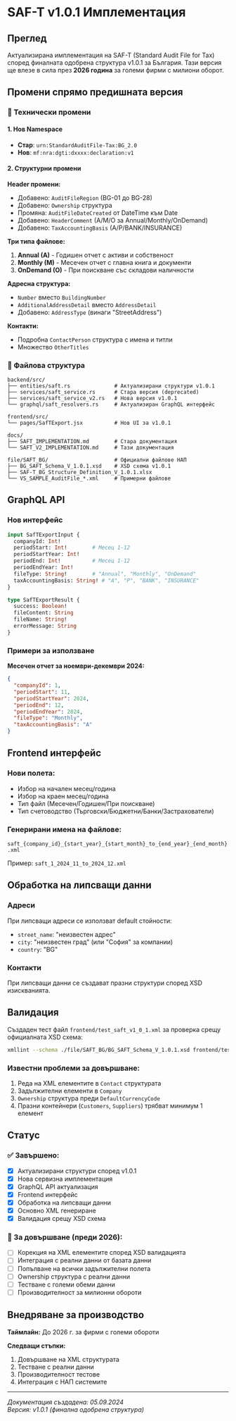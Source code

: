 # SAF-T v1.0.1 Имплементация

## Преглед

Актуализирана имплементация на SAF-T (Standard Audit File for Tax) според финалната одобрена структура v1.0.1 за България. Тази версия ще влезе в сила през **2026 година** за големи фирми с милиони оборот.

## Промени спрямо предишната версия

### 🔧 Технически промени

#### 1. Нов Namespace
- **Стар**: `urn:StandardAuditFile-Tax:BG_2.0`
- **Нов**: `mf:nra:dgti:dxxxx:declaration:v1`

#### 2. Структурни промени

**Header промени:**
- Добавено: `AuditFileRegion` (BG-01 до BG-28)
- Добавено: `Ownership` структура
- Промяна: `AuditFileDateCreated` от DateTime към Date
- Добавено: `HeaderComment` (A/M/O за Annual/Monthly/OnDemand)
- Добавено: `TaxAccountingBasis` (A/P/BANK/INSURANCE)

**Три типа файлове:**
1. **Annual (A)** - Годишен отчет с активи и собственост
2. **Monthly (M)** - Месечен отчет с главна книга и документи  
3. **OnDemand (O)** - При поискване със складови наличности

**Адресна структура:**
- `Number` вместо `BuildingNumber`
- `AdditionalAddressDetail` вместо `AddressDetail`
- Добавено: `AddressType` (винаги "StreetAddress")

**Контакти:**
- Подробна `ContactPerson` структура с имена и титли
- Множество `OtherTitles`

### 📁 Файлова структура

```
backend/src/
├── entities/saft.rs              # Актуализирани структури v1.0.1
├── services/saft_service.rs      # Стара версия (deprecated)
├── services/saft_service_v2.rs   # Нова версия v1.0.1
└── graphql/saft_resolvers.rs     # Актуализиран GraphQL интерфейс

frontend/src/
└── pages/SafTExport.jsx          # Нов UI за v1.0.1

docs/
├── SAFT_IMPLEMENTATION.md        # Стара документация
└── SAFT_V2_IMPLEMENTATION.md     # Тази документация

file/SAFT_BG/                     # Официални файлове НАП
├── BG_SAFT_Schema_V_1.0.1.xsd    # XSD схема v1.0.1
├── SAF-T_BG_Structure_Definition_V_1.0.1.xlsx
└── VS_SAMPLE_AuditFile_*.xml     # Примерни файлове
```

## GraphQL API

### Нов интерфейс

```graphql
input SafTExportInput {
  companyId: Int!
  periodStart: Int!        # Месец 1-12
  periodStartYear: Int!
  periodEnd: Int!          # Месец 1-12  
  periodEndYear: Int!
  fileType: String!        # "Annual", "Monthly", "OnDemand"
  taxAccountingBasis: String! # "A", "P", "BANK", "INSURANCE"
}

type SafTExportResult {
  success: Boolean!
  fileContent: String
  fileName: String!
  errorMessage: String
}
```

### Примери за използване

**Месечен отчет за ноември-декември 2024:**
```json
{
  "companyId": 1,
  "periodStart": 11,
  "periodStartYear": 2024,
  "periodEnd": 12,
  "periodEndYear": 2024,
  "fileType": "Monthly",
  "taxAccountingBasis": "A"
}
```

## Frontend интерфейс

### Нови полета:
- Избор на начален месец/година
- Избор на краен месец/година  
- Тип файл (Месечен/Годишен/При поискване)
- Тип счетоводство (Търговски/Бюджетни/Банки/Застрахователи)

### Генерирани имена на файлове:
`saft_{company_id}_{start_year}_{start_month}_to_{end_year}_{end_month}.xml`

Пример: `saft_1_2024_11_to_2024_12.xml`

## Обработка на липсващи данни

### Адреси
При липсващи адреси се използват default стойности:
- `street_name`: "неизвестен адрес"
- `city`: "неизвестен град" (или "София" за компании)
- `country`: "BG"

### Контакти
При липсващи данни се създават празни структури според XSD изискванията.

## Валидация

Създаден тест файл `frontend/test_saft_v1_0_1.xml` за проверка срещу официалната XSD схема:

```bash
xmllint --schema ./file/SAFT_BG/BG_SAFT_Schema_V_1.0.1.xsd frontend/test_saft_v1_0_1.xml --noout
```

### Известни проблеми за довършване:
1. Реда на XML елементите в `Contact` структурата
2. Задължителни елементи в `Company` 
3. `Ownership` структура преди `DefaultCurrencyCode`
4. Празни контейнери (`Customers`, `Suppliers`) трябват минимум 1 елемент

## Статус

### ✅ Завършено:
- [x] Актуализирани структури според v1.0.1
- [x] Нова сервизна имплементация
- [x] GraphQL API актуализация
- [x] Frontend интерфейс
- [x] Обработка на липсващи данни
- [x] Основно XML генериране
- [x] Валидация срещу XSD схема

### 🔄 За довършване (преди 2026):
- [ ] Корекция на XML елементите според XSD валидацията
- [ ] Интеграция с реални данни от базата данни
- [ ] Попълване на всички задължителни полета
- [ ] Ownership структура с реални данни
- [ ] Тестване с големи обеми данни
- [ ] Производителност за милионни обороти

## Внедряване за производство

**Таймлайн:** До 2026 г. за фирми с големи обороти

**Следващи стъпки:**
1. Довършване на XML структурата  
2. Тестване с реални данни
3. Производителност тестове
4. Интеграция с НАП системите

---

*Документация създадена: 05.09.2024*  
*Версия: v1.0.1 (финална одобрена структура)*